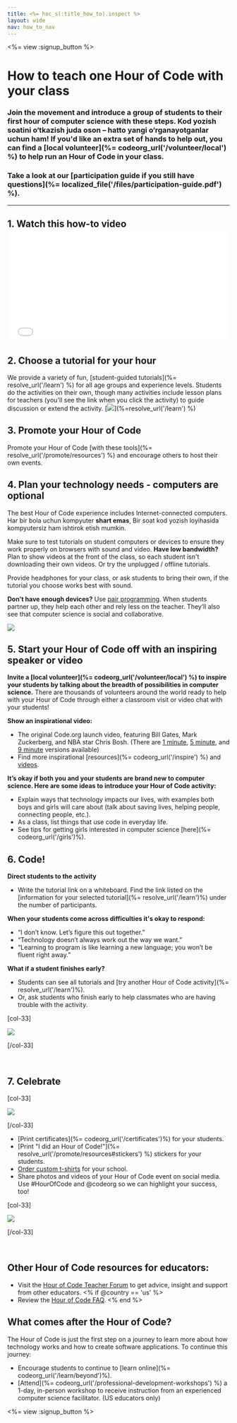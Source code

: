 ```yaml
---
title: <%= hoc_s(:title_how_to).inspect %>
layout: wide
nav: how_to_nav
---
```

<%= view :signup_button %>

# How to teach one Hour of Code with your class

### Join the movement and introduce a group of students to their first hour of computer science with these steps. Kod yozish soatini o‘tkazish juda oson – hatto yangi o‘rganayotganlar uchun ham! If you'd like an extra set of hands to help out, you can find a [local volunteer](%= codeorg_url('/volunteer/local') %) to help run an Hour of Code in your class.

### Take a look at our [participation guide if you still have questions](%= localized_file('/files/participation-guide.pdf') %).

* * *

## 1. Watch this how-to video <iframe width="500" height="255" src="//www.youtube.com/embed/SrnvvWDm73k" frameborder="0" allowfullscreen mark="crwd-mark"></iframe> 

## 2. Choose a tutorial for your hour

We provide a variety of fun, [student-guided tutorials](%= resolve_url('/learn') %) for all age groups and experience levels. Students do the activities on their own, though many activities include lesson plans for teachers (you'll see the link when you click the activity) to guide discussion or extend the activity. [![](/images/fit-700/tutorials.png)](%=resolve_url('/learn') %)

## 3. Promote your Hour of Code

Promote your Hour of Code [with these tools](%= resolve_url('/promote/resources') %) and encourage others to host their own events.

## 4. Plan your technology needs - computers are optional

The best Hour of Code experience includes Internet-connected computers. Har bir bola uchun kompyuter **shart emas**, Bir soat kod yozish loyihasida kompyutersiz ham ishtirok etish mumkin.

Make sure to test tutorials on student computers or devices to ensure they work properly on browsers with sound and video. **Have low bandwidth?** Plan to show videos at the front of the class, so each student isn't downloading their own videos. Or try the unplugged / offline tutorials.

Provide headphones for your class, or ask students to bring their own, if the tutorial you choose works best with sound.

**Don't have enough devices?** Use [pair programming](https://www.youtube.com/watch?v=vgkahOzFH2Q). When students partner up, they help each other and rely less on the teacher. They’ll also see that computer science is social and collaborative.

<img src="/images/fit-350/group_ipad.jpg" />

## 5. Start your Hour of Code off with an inspiring speaker or video

**Invite a [local volunteer](%= codeorg_url('/volunteer/local') %) to inspire your students by talking about the breadth of possibilities in computer science.** There are thousands of volunteers around the world ready to help with your Hour of Code through either a classroom visit or video chat with your students!

**Show an inspirational video:**

- The original Code.org launch video, featuring Bill Gates, Mark Zuckerberg, and NBA star Chris Bosh. (There are [1 minute](https://www.youtube.com/watch?v=qYZF6oIZtfc), [5 minute](https://www.youtube.com/watch?v=nKIu9yen5nc), and [9 minute](https://www.youtube.com/watch?v=dU1xS07N-FA) versions available)
- Find more inspirational [resources](%= codeorg_url('/inspire') %) and [videos](https://www.youtube.com/playlist?list=PLzdnOPI1iJNfpD8i4Sx7U0y2MccnrNZuP).

**It’s okay if both you and your students are brand new to computer science. Here are some ideas to introduce your Hour of Code activity:**

- Explain ways that technology impacts our lives, with examples both boys and girls will care about (talk about saving lives, helping people, connecting people, etc.).
- As a class, list things that use code in everyday life.
- See tips for getting girls interested in computer science [here](%= codeorg_url('/girls')%).

## 6. Code!

**Direct students to the activity**

- Write the tutorial link on a whiteboard. Find the link listed on the [information for your selected tutorial](%= resolve_url('/learn')%) under the number of participants.

**When your students come across difficulties it's okay to respond:**

- “I don’t know. Let’s figure this out together.”
- “Technology doesn’t always work out the way we want.”
- “Learning to program is like learning a new language; you won’t be fluent right away.”

**What if a student finishes early?**

- Students can see all tutorials and [try another Hour of Code activity](%= resolve_url('/learn')%).
- Or, ask students who finish early to help classmates who are having trouble with the activity.

[col-33]

![](/images/fit-250/highschoolgirls.jpeg)

[/col-33]

<p style="clear:both">&nbsp;</p>

## 7. Celebrate

[col-33]

![](/images/fit-300/boy-certificate.jpg)

[/col-33]

- [Print certificates](%= codeorg_url('/certificates')%) for your students.
- [Print "I did an Hour of Code!"](%= resolve_url('/promote/resources#stickers') %) stickers for your students.
- [Order custom t-shirts](http://blog.code.org/post/132608499493/hour-of-code-shirts-and-more) for your school.
- Share photos and videos of your Hour of Code event on social media. Use #HourOfCode and @codeorg so we can highlight your success, too!

[col-33]

![](/images/fit-260/highlight-certificates.jpg)

[/col-33]

<p style="clear:both">&nbsp;</p>

## Other Hour of Code resources for educators:

- Visit the [Hour of Code Teacher Forum](http://forum.code.org/c/plc/hour-of-code) to get advice, insight and support from other educators. <% if @country == 'us' %>
- Review the [Hour of Code FAQ](https://support.code.org/hc/en-us/categories/200147083-Hour-of-Code). <% end %>

## What comes after the Hour of Code?

The Hour of Code is just the first step on a journey to learn more about how technology works and how to create software applications. To continue this journey:

- Encourage students to continue to [learn online](%= codeorg_url('/learn/beyond')%).
- [Attend](%= codeorg_url('/professional-development-workshops') %) a 1-day, in-person workshop to receive instruction from an experienced computer science facilitator. (US educators only)

<%= view :signup_button %>